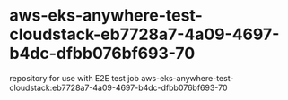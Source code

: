 # aws-eks-anywhere-test-cloudstack-eb7728a7-4a09-4697-b4dc-dfbb076bf693-70
repository for use with E2E test job aws-eks-anywhere-test-cloudstack:eb7728a7-4a09-4697-b4dc-dfbb076bf693-70
